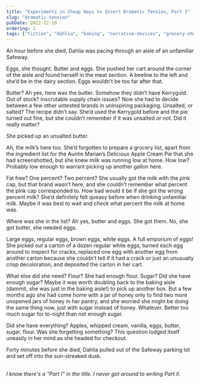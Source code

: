 ```yaml
---
title: "Experiments in Cheap Ways to Insert Dramatic Tension, Part I"
slug: "dramatic-tension"
pubDate: 2022-12-10
ordering: 1
tags: ["fiction", "dahlia", "baking", "narrative-devices", "grocery-shopping", "auntie-marian"]
---
```


<span class="small-caps">An hour before she died</span>, Dahlia was pacing through an aisle of an unfamiliar Safeway.

Eggs, she thought. Butter and eggs. She pushed her cart around the corner of the aisle and found herself in the meat section. A beeline to the left and she’d be in the dairy section. Eggs wouldn’t be too far after that.

Butter? Ah yes, here was the butter. Somehow they didn’t have Kerrygold. Out of stock? Inscrutable supply chain issues? Now she had to decide between a few other untested brands in uninspiring packaging. Unsalted, or salted? The recipe didn’t say. She’d used the Kerrygold before and the pie turned out fine, but she couldn’t remember if it was unsalted or not. Did it really matter?

She picked up an unsalted butter.

Ah, the milk’s here too. She’d forgotten to prepare a grocery list, apart from the ingredient list for the Auntie Marian’s Delicious Apple Cream Pie that she had screenshotted, but she knew milk was running low at home. How low? Probably low enough to warrant picking up another gallon here.

Fat free? One percent? Two percent? She usually got the milk with the pink cap, but that brand wasn’t here, and she couldn’t remember what percent the pink cap corresponded to. How bad would it be if she got the wrong percent milk? She’d definitely felt queasy before when drinking unfamiliar milk. Maybe it was best to wait and check what percent the milk at home was.

Where was she in the list? Ah yes, butter and eggs. She got them. No, she got butter, she needed eggs.

Large eggs, regular eggs, brown eggs, white eggs. A full emporium of eggs! She picked out a carton of a dozen regular white eggs, turned each egg around to inspect for cracks, replaced one egg with another egg from another carton because she couldn’t tell if it had a crack or just an unusually crisp decoloration, and deposited the carton in her cart.

What else did she need? Flour? She had enough flour. Sugar? Did she have enough sugar? Maybe it was worth doubling back to the baking aisle (dammit, she was just in the baking aisle!) to pick up another box. But a few months ago she had come home with a jar of honey only to find two more unopened jars of honey in her pantry, and she worried she might be doing the same thing now, just with sugar instead of honey. Whatever. Better too much sugar for to-night than not enough sugar.

Did she have everything? Apples, whipped cream, vanilla, eggs, butter, sugar, flour. Was she forgetting something? This question lodged itself uneasily in her mind as she headed for checkout.

Forty minutes before she died, Dahlia pulled out of the Safeway parking lot and set off into the sun-streaked dusk.

<br />

<div class="commentary">
<i>
I know there's a "Part I" in the title. I never got around to writing Part II.
</i>
</div>